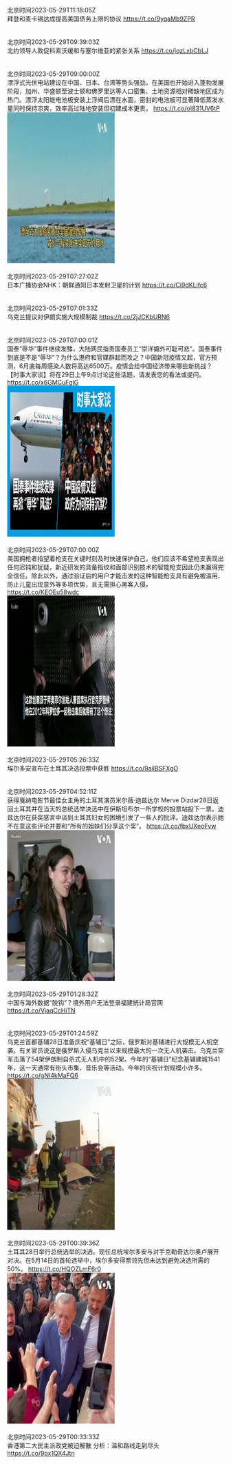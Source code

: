 北京时间2023-05-29T11:18:05Z<br>拜登和麦卡锡达成提高美国债务上限的协议 https://t.co/9yqaMb9ZPR<br><br><br>北京时间2023-05-29T09:39:03Z<br>北约领导人敦促科索沃缓和与塞尔维亚的紧张关系 https://t.co/jqzLxbCbLJ<br><br><br>北京时间2023-05-29T09:00:00Z<br>漂浮式光伏电站建设在中国、日本、台湾等势头强劲，在美国也开始进入蓬勃发展阶段，加州、华盛顿至波士顿和佛罗里达等人口密集、土地资源相对稀缺地区成为热门。漂浮太阳能电池板安装上浮阀后漂在水面，密封的电池板可显著降低蒸发水量同时保持凉爽，效率高过陆地安装但初建成本更贵。 https://t.co/oI831UV6tP<br><img src='/temp/video/2023/u-Month-5/av-Day-29/VOAChinese/1662987119999221760_0.jpg' width='250' height='350'><br><br>北京时间2023-05-29T07:27:02Z<br>日本广播协会NHK：朝鲜通知日本发射卫星的计划 https://t.co/Ci9dKLifc6<br><br><br>北京时间2023-05-29T07:01:33Z<br>乌克兰提议对伊朗实施大规模制裁 https://t.co/2jJCKbURN6<br><br><br>北京时间2023-05-29T07:00:01Z<br>国泰“辱华”事件继续发酵，大陆网民指责国泰员工“崇洋媚外可耻可悲”。国泰事件到底是不是“辱华”？为什么港府和官媒群起而攻之？中国新冠疫情又起，官方预测，6月底每周感染人数将高达6500万。疫情会给中国经济带来哪些新挑战？【时事大家谈】将在29日上午9点讨论这些话题，请发表您的看法或提问。 https://t.co/x6GMCuFgIG<br><img src='/temp/image/2023/u-Month-5/1662956923300331524_0.jpg' width='250' height='350'><br><br>北京时间2023-05-29T07:00:00Z<br>美国拥枪者指望着枪支在关键时刻及时快速保护自己，他们应该不希望枪支表现出任何迟钝和犹疑，新近研发的具备指纹和面部识别技术的智能枪支因此仍未赢得完全信任。除此以外，通过验证后的用户才能击发的这种智能枪支具有避免被滥用、防止儿童出现意外等多项优势，且无需担心黑客入侵。 https://t.co/KEOEu58wdc<br><img src='/temp/video/2023/u-Month-5/av-Day-29/VOAChinese/1662956918124564481_0.jpg' width='250' height='350'><br><br>北京时间2023-05-29T05:26:33Z<br>埃尔多安宣布在土耳其决选投票中获胜 https://t.co/9ailBSFXgO<br><br><br>北京时间2023-05-29T04:52:11Z<br>获得戛纳电影节最佳女主角的土耳其演员米尔薇·迪兹达尔 Merve Dizdar28日返回土耳其并在当天的总统选举决选中在伊斯坦布尔一所学校的投票站投下一票。迪兹达尔在获奖感言中谈到土耳其妇女的困境引发了一些人的批评。迪兹达尔表示她不在意这些评论并要和“所有的姐妹们分享这个奖”。 https://t.co/fbxUXeoFvw<br><img src='/temp/video/2023/u-Month-5/av-Day-29/VOAChinese/1662924752535576576_0.jpg' width='250' height='350'><br><br>北京时间2023-05-29T01:28:32Z<br>中国与海外数据“脱钩”？境外用户无法登录福建统计局官网 https://t.co/VjaqCcHiTN<br><br><br>北京时间2023-05-29T01:24:59Z<br>乌克兰首都基辅28日准备庆祝“基辅日”之际，俄罗斯对基辅进行大规模无人机空袭。有关官员说这是俄罗斯入侵乌克兰以来规模最大的一次无人机袭击。乌克兰空军击落了54架伊朗制自杀式无人机中的52架。今年的“基辅日”纪念基辅建城1541年，这一天通常有街头市集、音乐会等活动。今年的庆祝计划规模小许多。 https://t.co/gNI4kMaFQ6<br><img src='/temp/video/2023/u-Month-5/av-Day-29/VOAChinese/1662872608008814592_0.jpg' width='250' height='350'><br><br>北京时间2023-05-29T00:39:36Z<br>土耳其28日举行总统选举的决选。现任总统埃尔多安与对手克勒奇达尔奥卢展开对决。在5月14日的首轮选举中，埃尔多安得票领先但未达到避免决选所需的50%。 https://t.co/HQOZLmF6r0<br><img src='/temp/video/2023/u-Month-5/av-Day-29/VOAChinese/1662861189515280386_0.jpg' width='250' height='350'><br><br>北京时间2023-05-29T00:33:33Z<br>香港第二大民主派政党被迫解散 分析：温和路线走到尽头 https://t.co/9px1QX4Jtn<br><br><br>